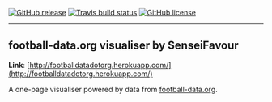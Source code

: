 [![GitHub release](https://img.shields.io/github/release/SergiuTripon/football-data-dot-org-visualiser.svg)](https://github.com/SergiuTripon/football-data-dot-org-visualiser/releases)
[![Travis build status](https://img.shields.io/travis/SergiuTripon/football-data-dot-org-visualiser/master.svg)](https://travis-ci.org/SergiuTripon/football-data-dot-org-visualiser/)
[![GitHub license](https://img.shields.io/badge/license-MIT-blue.svg)](https://github.com/SergiuTripon/football-data-dot-org-visualiser/blob/master/LICENSE.md)

---

## football-data.org visualiser by SenseiFavour

**Link**: [http://footballdatadotorg.herokuapp.com/](http://footballdatadotorg.herokuapp.com/)

A one-page visualiser powered by data from [football-data.org](https://www.football-data.org/).
